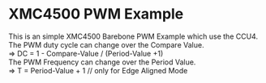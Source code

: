# XMC4500 PWM Example
This is an simple XMC4500 Barebone PWM Example which use the CCU4.<br />
The PWM duty cycle can change over the Compare Value.<br />
    => DC = 1 - Compare-Value / (Period-Value +1)<br />
The PWM Frequency can change over the Period Value.<br />
    => T  = Period-Value + 1        // only for Edge Aligned Mode<br />


